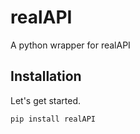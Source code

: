# realAPI

A python wrapper for realAPI

## Installation
Let's get started. 

```bash
pip install realAPI
```
